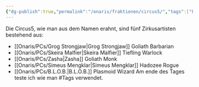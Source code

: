 ```yaml
---
{"dg-publish":true,"permalink":"/onaris/fraktionen/circus5/","tags":["kampagne/witchlight","fraktion/Circus5"]}
---
```



Die Circus5, wie man aus dem Namen erahnt, sind fünf Zirkusartisten bestehend aus:
- [[Onaris/PCs/Grog Strongjaw\|Grog Strongjaw]]
	 Goliath Barbarian
- [[Onaris/PCs/Skeira Malfier\|Skeira Malfier]]
	 Tiefling Warlock
- [[Onaris/PCs/Zasha\|Zasha]]
	 Goliath Monk
- [[Onaris/PCs/Simeus Mengklar\|Simeus Mengklar]]
	 Hadozee Rogue
- [[Onaris/PCs/B.L.O.B.\|B.L.O.B.]]
	 Plasmoid Wizard
Am ende des Tages teste ich wie man #Tags verwendet.
